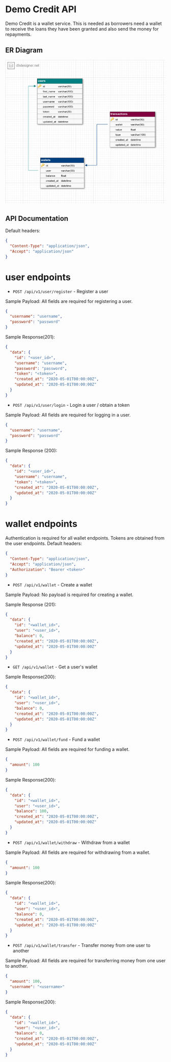 # Demo Credit API

Demo Credit is a wallet service. This is needed as borrowers need a wallet to receive the loans they have been granted and also send the money for repayments.

## ER Diagram

![Model Diagram](./docs/images/er-diagram.png)

## API Documentation

Default headers:

```json
{
  "Content-Type": "application/json",
  "Accept": "application/json"
}
```

# user endpoints

- `POST /api/v1/user/register` - Register a user

Sample Payload:
All fields are required for registering a user.

```json
{
  "username": "username",
  "password": "password"
}
```

Sample Response(201):

```json
{
  "data": {
    "id": "<user_id>",
    "username": "username",
    "password": "password",
    "token": "<token>",
    "created_at": "2020-05-01T00:00:00Z",
    "updated_at": "2020-05-01T00:00:00Z"
  }
}
```

- `POST /api/v1/user/login` - Login a user / obtain a token

Sample Payload:
All fields are required for logging in a user.

```json
{
  "username": "username",
  "password": "password"
}
```

Sample Response (200):

```json
{
  "data": {
    "id": "<user_id>",
    "username": "username",
    "token": "<token>",
    "created_at": "2020-05-01T00:00:00Z",
    "updated_at": "2020-05-01T00:00:00Z"
  }
}
```

# wallet endpoints

Authentication is required for all wallet endpoints. Tokens are obtained from the user endpoints.
Default headers:

```json
{
  "Content-Type": "application/json",
  "Accept": "application/json",
  "Authorization": "Bearer <token>"
}
```

- `POST /api/v1/wallet` - Create a wallet

Sample Payload: No payload is required for creating a wallet.

Sample Response (201):

```json
{
  "data": {
    "id": "<wallet_id>",
    "user": "<user_id>",
    "balance": 0,
    "created_at": "2020-05-01T00:00:00Z",
    "updated_at": "2020-05-01T00:00:00Z"
  }
}
```

- `GET /api/v1/wallet` - Get a user's wallet

Sample Response(200):

```json
{
  "data": {
    "id": "<wallet_id>",
    "user": "<user_id>",
    "balance": 0,
    "created_at": "2020-05-01T00:00:00Z",
    "updated_at": "2020-05-01T00:00:00Z"
  }
}
```

- `POST /api/v1/wallet/fund` - Fund a wallet

Sample Payload:
All fields are required for funding a wallet.

```json
{
  "amount": 100
}
```

Sample Response(200):

```json
{
  "data": {
    "id": "<wallet_id>",
    "user": "<user_id>",
    "balance": 100,
    "created_at": "2020-05-01T00:00:00Z",
    "updated_at": "2020-05-01T00:00:00Z"
  }
}
```

- `POST /api/v1/wallet/withdraw` - Withdraw from a wallet

Sample Payload:
All fields are required for withdrawing from a wallet.

```json
{
  "amount": 100
}
```

Sample Response(200):

```json
{
  "data": {
    "id": "<wallet_id>",
    "user": "<user_id>",
    "balance": 0,
    "created_at": "2020-05-01T00:00:00Z",
    "updated_at": "2020-05-01T00:00:00Z"
  }
}
```

- `POST /api/v1/wallet/transfer` - Transfer money from one user to another

Sample Payload:
All fields are required for transferring money from one user to another.

```json
{
  "amount": 100,
  "username": "<username>"
}
```

Sample Response(200):

```json
{
  "data": {
    "id": "<wallet_id>",
    "user": "<user_id>",
    "balance": 0,
    "created_at": "2020-05-01T00:00:00Z",
    "updated_at": "2020-05-01T00:00:00Z"
  }
}
```
